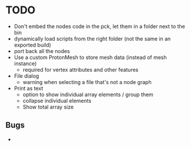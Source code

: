 # TODO

+ Don't embed the nodes code in the pck, let them in a folder next to the bin
+ dynamically load scripts from the right folder (not the same in an exported build)
+ port back all the nodes
+ Use a custom ProtonMesh to store mesh data (instead of mesh instance)
	- required for vertex attributes and other features
+ File dialog
	- warning when selecting a file that's not a node graph
+ Print as text
	- option to show individual array elements / group them
	- collapse individual elements
	- Show total array size

## Bugs
+
